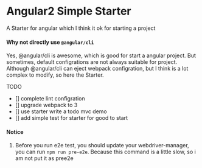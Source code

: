 # Angular2 Simple Starter

A Starter for angular which I think it ok for starting a project

#### Why not directly use `@angular/cli`

Yes, @angular/cli is awesome, which is good for start a angular project. But sometimes, default configrations are not always suitable for project. Although @angular/cli can eject webpack configration, but I think is a lot complex to modify, so here the Starter.

TODO
- [] complete lint configration
- [] upgrade webpack to 3
- [] use starter write a todo mvc demo
- [] add simple test for starter for good to start


#### Notice

1. Before you run e2e test, you should update your webdriver-manager, you can run `npm run pre-e2e`. Because this command is a little slow, so i am not put it as pree2e
